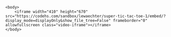 <!DOCTYPE html>
<html>
    <head>
        <title>Your Page Title</title>
    </head>

    <body>
        <iframe width="410" height="670" src="https://codehs.com/sandbox/lewaechter/super-tic-tac-toe-1/embed/?display_mode=displayOnly&show_file_tree=False" frameborder="0" allowfullscreen class="video-iframe"></iframe>
    </body>
</html>

